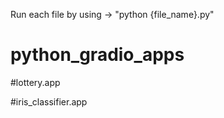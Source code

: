 Run each file by using -> "python {file_name}.py"
# python_gradio_apps

#lottery.app

#iris_classifier.app

